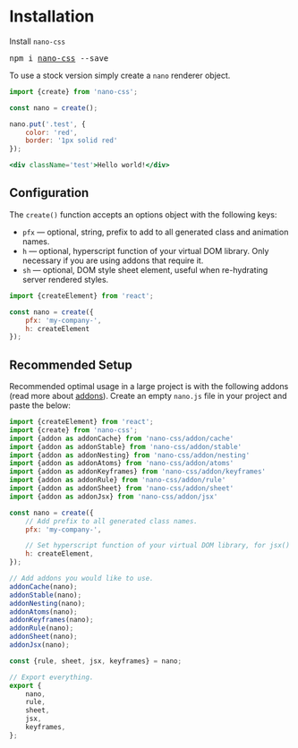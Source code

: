 # Installation

Install `nano-css`

<pre>
npm i <a href="https://www.npmjs.com/package/nano-css">nano-css</a> --save
</pre>

To use a stock version simply create a `nano` renderer object.

```jsx
import {create} from 'nano-css';

const nano = create();

nano.put('.test', {
    color: 'red',
    border: '1px solid red'
});

<div className='test'>Hello world!</div>
```


## Configuration

The `create()` function accepts an options object with the following keys:

- `pfx` &mdash; optional, string, prefix to add to all generated class and animation names.
- `h` &mdash; optional, hyperscript function of your virtual DOM library. Only necessary if you are using addons that require it.
- `sh` &mdash; optional, DOM style sheet element, useful when re-hydrating server rendered styles.


```js
import {createElement} from 'react';

const nano = create({
    pfx: 'my-company-',
    h: createElement
});
```


## Recommended Setup

Recommended optimal usage in a large project is with the following addons (read more about [addons](./Addons.md)).
Create an empty `nano.js` file in your project and paste the below:

```js
import {createElement} from 'react';
import {create} from 'nano-css';
import {addon as addonCache} from 'nano-css/addon/cache'
import {addon as addonStable} from 'nano-css/addon/stable'
import {addon as addonNesting} from 'nano-css/addon/nesting'
import {addon as addonAtoms} from 'nano-css/addon/atoms'
import {addon as addonKeyframes} from 'nano-css/addon/keyframes'
import {addon as addonRule} from 'nano-css/addon/rule'
import {addon as addonSheet} from 'nano-css/addon/sheet'
import {addon as addonJsx} from 'nano-css/addon/jsx'

const nano = create({
    // Add prefix to all generated class names.
    pfx: 'my-company-',

    // Set hyperscript function of your virtual DOM library, for jsx() addon.
    h: createElement,
});

// Add addons you would like to use.
addonCache(nano);
addonStable(nano);
addonNesting(nano);
addonAtoms(nano);
addonKeyframes(nano);
addonRule(nano);
addonSheet(nano);
addonJsx(nano);

const {rule, sheet, jsx, keyframes} = nano;

// Export everything.
export {
    nano,
    rule,
    sheet,
    jsx,
    keyframes,
};
```
